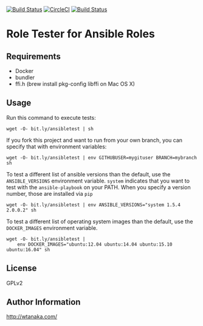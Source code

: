 [![Build Status](https://travis-ci.org/wtanaka/role-tester-ansible.svg?branch=master)](https://travis-ci.org/wtanaka/role-tester-ansible)
[![CircleCI](https://circleci.com/gh/wtanaka/role-tester-ansible.svg?style=svg)](https://circleci.com/gh/wtanaka/role-tester-ansible)
[![Build Status](https://semaphoreci.com/api/v1/wtanaka/role-tester-ansible/branches/master/shields_badge.svg)](https://semaphoreci.com/wtanaka/role-tester-ansible)

Role Tester for Ansible Roles
=============================

Requirements
------------

* Docker
* bundler
* ffi.h (brew install pkg-config libffi on Mac OS X)

Usage
-----

Run this command to execute tests:

```
wget -O- bit.ly/ansibletest | sh
```

If you fork this project and want to run from your own branch, you can
specify that with environment variables:

```
wget -O- bit.ly/ansibletest | env GITHUBUSER=mygituser BRANCH=mybranch sh
```

To test a different list of ansible versions than the default, use the
`ANSIBLE_VERSIONS` environment variable.  `system` indicates that you
want to test with the `ansible-playbook` on your PATH.  When you
specify a version number, those are installed via `pip`

```
wget -O- bit.ly/ansibletest | env ANSIBLE_VERSIONS="system 1.5.4 2.0.0.2" sh
```

To test a different list of operating system images than the default,
use the `DOCKER_IMAGES` environment variable.

```
wget -O- bit.ly/ansibletest |
    env DOCKER_IMAGES="ubuntu:12.04 ubuntu:14.04 ubuntu:15.10 ubuntu:16.04" sh
```

License
-------

GPLv2

Author Information
------------------

http://wtanaka.com/
